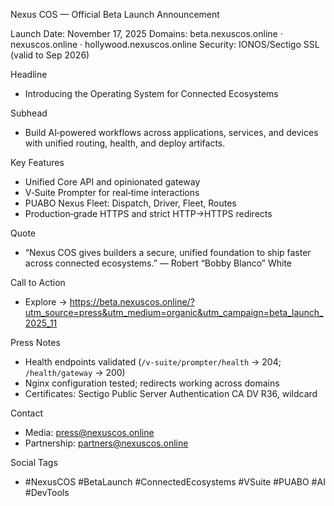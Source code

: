 Nexus COS — Official Beta Launch Announcement

Launch Date: November 17, 2025
Domains: beta.nexuscos.online · nexuscos.online · hollywood.nexuscos.online
Security: IONOS/Sectigo SSL (valid to Sep 2026)

Headline
- Introducing the Operating System for Connected Ecosystems

Subhead
- Build AI‑powered workflows across applications, services, and devices with unified routing, health, and deploy artifacts.

Key Features
- Unified Core API and opinionated gateway
- V‑Suite Prompter for real‑time interactions
- PUABO Nexus Fleet: Dispatch, Driver, Fleet, Routes
- Production‑grade HTTPS and strict HTTP→HTTPS redirects

Quote
- “Nexus COS gives builders a secure, unified foundation to ship faster across connected ecosystems.” — Robert “Bobby Blanco” White

Call to Action
- Explore → https://beta.nexuscos.online/?utm_source=press&utm_medium=organic&utm_campaign=beta_launch_2025_11

Press Notes
- Health endpoints validated (`/v-suite/prompter/health` → 204; `/health/gateway` → 200)
- Nginx configuration tested; redirects working across domains
- Certificates: Sectigo Public Server Authentication CA DV R36, wildcard

Contact
- Media: press@nexuscos.online
- Partnership: partners@nexuscos.online

Social Tags
- #NexusCOS #BetaLaunch #ConnectedEcosystems #VSuite #PUABO #AI #DevTools